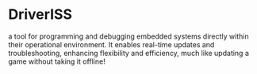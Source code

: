 # DriverISS
a tool for programming and debugging embedded systems directly within their operational environment. It enables real-time updates and troubleshooting, enhancing flexibility and efficiency, much like updating a game without taking it offline!
